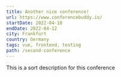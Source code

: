 ```yaml
---
title: Another nice conference!
url: https://www.conferencebuddy.io/
startDate: 2022-04-10
endDate: 2022-04-12
city: Frankfurt
country: Germany
tags: vue, frontend, testing
path: /second-conference
---
```


This is a sort description for this conference

